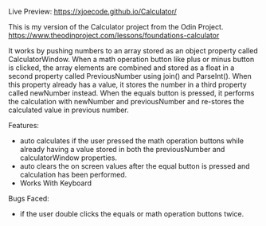 Live Preview: https://xjoecode.github.io/Calculator/

This is my version of the Calculator project from the Odin Project. https://www.theodinproject.com/lessons/foundations-calculator

It works by pushing numbers to an array stored as an object property called CalculatorWindow. When a math operation button like plus or minus button is clicked, the array elements are combined and stored as a float in a second property called PreviousNumber using join() and ParseInt(). When this property already has a value, it stores the number in a third property called newNumber instead. When the equals button is pressed, it performs the calculation with newNumber and previousNumber and re-stores the calculated value in previous number.

Features:
- auto calculates if the user pressed the math operation buttons while already having a value stored in both the previousNumber and calculatorWindow properties.
- auto clears the on screen values after the equal button is pressed and calculation has been performed.
- Works With Keyboard


Bugs Faced:
- if the user double clicks the equals or math operation buttons twice.







